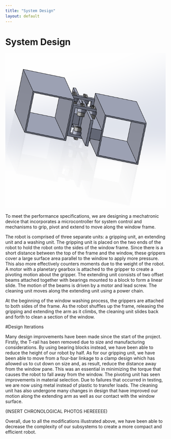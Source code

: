 ```yaml
---
title: "System Design"
layout: default
---
```


# System Design #

<img src="../images/cad.PNG" />

To meet the performance specifications, we are designing a mechatronic device that incorporates a microcontroller for system control and mechanisms to grip, pivot and extend to move along the window frame. 

The robot is comprised of three separate units: a gripping unit, an extending unit and a washing unit. The gripping unit is placed on the two ends of the robot to hold the robot onto the sides of the window frame. Since there is a short distance between the top of the frame and the window, these grippers cover a large surface area parallel to the window to apply more pressure. This also more effectively counters moments due to the weight of the robot. A motor with a planetary gearbox is attached to the gripper to create a pivoting motion about the gripper. The extending unit consists of two offset beams attached together with bearings mounted to a block to form a linear slide. The motion of the beams is driven by a motor and lead screw. The cleaning unit moves along the extending unit using a power chain. 

At the beginning of the window washing process, the grippers are attached to both sides of the frame. As the robot shuffles up the frame, releasing the gripping and extending the arm as it climbs, the cleaning unit slides back and forth to clean a section of the window. 

#Design Iterations 

Many design improvements have been made since the start of the project. Firstly, the T-rail has been removed due to size and manufacturing considerations. By using bearing blocks instead, we have been able to reduce the height of our robot by half. As for our gripping unit, we have been able to move from a four-bar linkage to a clamp design which has allowed us to cut down on size and, as result, reduce the distance away from the window pane. This was an  essential in minimizing the torque that causes the robot to fall away from the window. The pivoting unit has seen improvements in material selection. Due to failures that occurred in testing, we are now using metal instead of plastic to transfer loads. The cleaning unit has also undergone many changes in design that have improved our motion along the extending arm as well as our contact with the window surface.

(INSERT CHRONOLOGICAL PHOTOS HEREEEEE)

Overall, due to all the modifications illustrated above, we have been able to decrease the complexity of our subsystems to create a more compact and efficient robot. 
